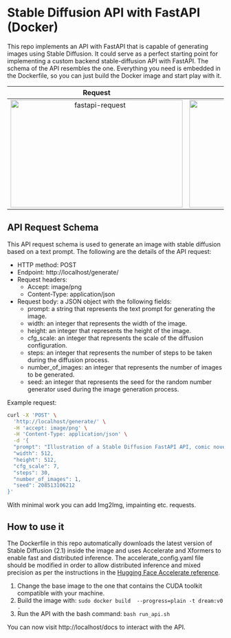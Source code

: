 # Stable Diffusion API with FastAPI (Docker)

This repo implements an API with FastAPI that is capable of generating images using Stable Diffusion. It could serve as a perfect starting point for implementing a custom backend stable-diffusion API with FastAPI. The schema of the API resembles the one. Everything you need is embedded in the Dockerfile, so you can just build the Docker image and start play with it.

|  Request                                    | Response                                  |
|:-------------------------------------------:|:-----------------------------------------:|
|  <img src="https://i.ibb.co/VWKhx63/fastapi-request.png" alt="fastapi-request" width="400" height="250"> |  <img src="https://i.ibb.co/WKGX1Tj/fast-api-response.png" alt="fast-api-response" width="400" height="250"> |

## API Request Schema

This API request schema is used to generate an image with stable diffusion based on a text prompt. The following are the details of the API request:

- HTTP method: POST
- Endpoint: http://localhost/generate/
- Request headers:
  - Accept: image/png
  - Content-Type: application/json
- Request body: a JSON object with the following fields:
  - prompt: a string that represents the text prompt for generating the image.
  - width: an integer that represents the width of the image.
  - height: an integer that represents the height of the image.
  - cfg_scale: an integer that represents the scale of the diffusion configuration.
  - steps: an integer that represents the number of steps to be taken during the diffusion process.
  - number_of_images: an integer that represents the number of images to be generated.
  - seed: an integer that represents the seed for the random number generator used during the image generation process.

Example request:

```bash
curl -X 'POST' \
  'http://localhost/generate/' \
  -H 'accept: image/png' \
  -H 'Content-Type: application/json' \
  -d '{
  "prompt": "Illustration of a Stable Diffusion FastAPI API, comic novel, ligth pastel colors",
  "width": 512,
  "height": 512,
  "cfg_scale": 7,
  "steps": 30,
  "number_of_images": 1,
  "seed": 208513106212
}'
```

With minimal work you can add Img2Img, impainting etc. requests.

## How to use it

The Dockerfile in this repo automatically downloads the latest version of Stable Diffusion (2.1) inside the image and uses Accelerate and Xformers to enable fast and distributed inference. The accelerate_config.yaml file should be modified in order to allow distributed inference and mixed precision as per the instructions in the [Hugging Face Accelerate reference](https://huggingface.co/docs/accelerate/package_reference/cli).

1. Change the base image to the one that contains the CUDA toolkit compatible with your machine.
2. Build the image with: ```sudo docker build  --progress=plain -t dream:v0 .```
3. Run the API with the bash command: ```bash run_api.sh```

You can now visit http://localhost/docs to interact with the API.

